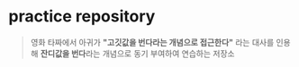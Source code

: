 practice repository
======

>영화 타짜에서 아귀가 **"고깃값을 번다라는 개념으로 접근한다"** 라는 대사를 인용해 **잔디값을 번다**라는 개념으로 동기 부여하여 연습하는 저장소
